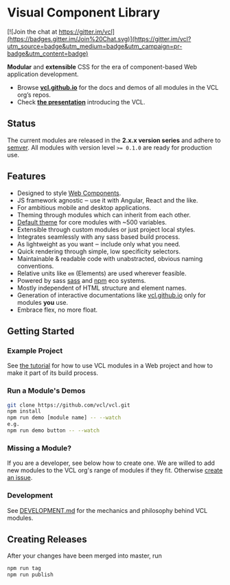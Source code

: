 # Visual Component Library

[![Join the chat at https://gitter.im/vcl](https://badges.gitter.im/Join%20Chat.svg)](https://gitter.im/vcl?utm_source=badge&utm_medium=badge&utm_campaign=pr-badge&utm_content=badge)

**Modular** and **extensible** CSS for the era of component-based
Web application development.

- Browse **[vcl.github.io](https://vcl.github.io/)** for the docs and demos
 of all modules in the VCL org’s repos.
- Check **[the presentation](https://vcl.github.io/presentation/index.html)**
introducing the VCL.

## Status

The current modules are released in the **2.x.x version series** and adhere to
[semver](http://semver.org/).
All modules with version level `>= 0.1.0` are ready for production use.

## Features

- Designed to style [Web Components](http://webcomponents.org/).
- JS framework agnostic ‒ use it with Angular, React and the like.
- For ambitious mobile and desktop applications.
- Theming through modules which can inherit from each other.
- [Default theme](https://github.com/vcl/vcl/packages/vcl/theme)
  for core modules with ~500 variables.
- Extensible through custom modules or just project local styles.
- Integrates seamlessly with any sass based build process.
- As lightweight as you want ‒ include only what you need.
- Quick rendering through simple, low specificity selectors.
- Maintainable & readable code with unabstracted, obvious naming conventions.
- Relative units like `em` (Elements) are used wherever feasible.
- Powered by sass [sass](https://sass-lang.com/)
  and [npm](https://www.npmjs.org/) eco systems.
- Mostly independent of HTML structure and element names.
- Generation of interactive documentations like [vcl.github.io](https://vcl.github.io/) only for modules **you** use.
- Embrace flex, no more float.

## Getting Started

### Example Project

See [the tutorial](https://github.com/vcl/vcl/tree/master/doc/tutorial) for
how to use VCL modules in a Web project and how to make it part of its
build process.

### Run a Module's Demos

```sh
git clone https://github.com/vcl/vcl.git
npm install
npm run demo [module name] -- --watch
e.g.
npm run demo button -- --watch
```

### Missing a Module?

If you are a developer, see below how to create one.
We are willed to add new modules to the VCL org's range of modules
if they fit.
Otherwise [create an issue](https://vcl.github.io/issues).

### Development

See [DEVELOPMENT.md](DEVELOPMENT.md)
for the mechanics and philosophy behind VCL modules.

## Creating Releases

After your changes have been merged into master, run
```sh
npm run tag
npm run publish
```

